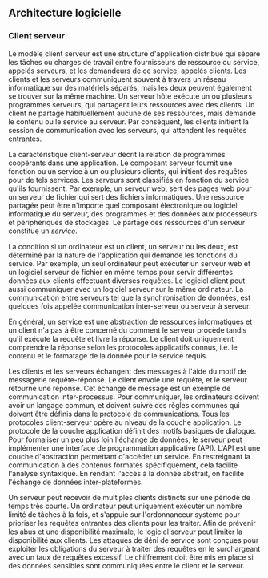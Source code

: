 ## Architecture logicielle

### Client serveur

Le modèle client serveur est une structure d'application distribué qui sépare les tâches ou charges
de travail entre fournisseurs de ressource ou service, appelés serveurs, et les demandeurs de ce
service, appelés clients. Les clients et les serveurs communiquent souvent à travers un réseau
informatique sur des matériels séparés, mais les deux peuvent également se trouver sur la même
machine. Un serveur hôte exécute un ou plusieurs programmes serveurs, qui partagent leurs ressources
avec des clients. Un client ne partage habituellement aucune de ses ressources, mais demande le
contenu ou le service au serveur. Par conséquent, les clients initient la session de communication
avec les serveurs, qui attendent les requêtes entrantes.

La caractéristique client-serveur décrit la relation de programmes coopérants dans une application.
Le composant serveur fournit une fonction ou un service à un ou plusieurs clients, qui initient des
requêtes pour de tels services. Les serveurs sont classifiés en fonction du service qu'ils
fournissent. Par exemple, un serveur web, sert des pages web pour un serveur de fichier qui sert des
fichiers informatiques. Une ressource partagée peut être n'importe quel composant électronique ou
logiciel informatique du serveur, des programmes et des données aux processeurs et périphériques de
stockages. Le partage des ressources d'un serveur constitue un *service*.

La condition si un ordinateur est un client, un serveur ou les deux, est déterminé par la nature de
l'application qui demande les fonctions du service. Par exemple, un seul ordinateur peut exécuter un
serveur web et un logiciel serveur de fichier en même temps pour servir différentes données aux
clients effectuant diverses requêtes. Le logiciel client peut aussi communiquer avec un logiciel
serveur sur le même ordinateur. La communication entre serveurs tel que la synchronisation de
données, est quelques fois appelée communication inter-serveur ou serveur à serveur.

En général, un service est une abstraction de ressources informatiques et un client n'a pas à être
concerné du comment le serveur procède tandis qu'il exécute la requête et livre la réponse. Le
client doit uniquement comprendre la réponse selon les protocoles applicatifs connus, i.e. le
contenu et le formatage de la donnée pour le service requis.

Les clients et les serveurs échangent des messages à l'aide du motif de messagerie requête-réponse.
Le client envoie une requête, et le serveur retourne une réponse. Cet échange de message est un
exemple de communication inter-processus. Pour communiquer, les ordinateurs doivent avoir un langage
commun, et doivent suivre des règles communes qui doivent être définis dans le protocole de
communications. Tous les protocoles client-serveur opère au niveau de la couche application. Le
protocole de la couche application définit des motifs basiques de dialogue. Pour formaliser un peu
plus loin l'échange de données, le serveur peut implémenter une interface de programmation
applicative (API). L'API est une couche d'abstraction permettant d'accéder un service. En
restreignant la communication à des contenus formatés spécifiquement, cela facilite l'analyse
syntaxique. En rendant l'accès à la donnée abstrait, on facilite l'échange de données
inter-plateformes.

Un serveur peut recevoir de multiples clients distincts sur une période de temps très courte. Un
ordinateur peut uniquement exécuter un nombre limité de tâches à la fois, et s'appuie sur
l'ordonnanceur système pour prioriser les requêtes entrantes des clients pour les traiter. Afin de
prévenir les abus et une disponibilité maximale, le logiciel serveur peut limiter la disponibilité
aux clients. Les attaques de déni de service sont conçues pour exploiter les obligations du serveur
à traiter des requêtes en le surchargeant avec un taux de requêtes excessif. Le chiffrement doit
être mis en place si des données sensibles sont communiquées entre le client et le serveur.
